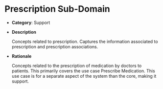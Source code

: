 # Prescription Sub-Domain

- **Category**: Support
- **Description**

  Concepts related to prescription. Captures the information associated to prescription and prescription associations.

- **Rationale**

  Concepts related to the prescription of medication by doctors to patients. This primarily covers the use case Prescribe Medication. This use case is for a separate aspect of the system than the core, making it support.

